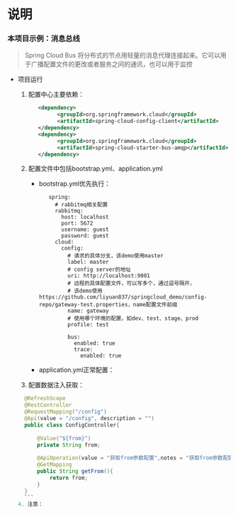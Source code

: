 # 说明
 
 ### 本项目示例：消息总线
 > Spring Cloud Bus 将分布式的节点用轻量的消息代理连接起来。它可以用于广播配置文件的更改或者服务之间的通讯，也可以用于监控
 
 * 项目运行
    1. 配置中心主要依赖：
       ```xml
          <dependency>
                <groupId>org.springframework.cloud</groupId>
                <artifactId>spring-cloud-config-client</artifactId>
          </dependency>
          <dependency>
                <groupId>org.springframework.cloud</groupId>
                <artifactId>spring-cloud-starter-bus-amqp</artifactId>
          </dependency>
       ```
       
    2. 配置文件中包括bootstrap.yml、application.yml
        - bootstrap.yml优先执行：
            ```
               spring:
                 # rabbitmq相关配置
                 rabbitmq:
                   host: localhost
                   port: 5672
                   username: guest
                   password: guest
                 cloud:
                   config:
                     # 请求的具体分支，该demo使用master
                     label: master
                     # config server的地址
                     uri: http://localhost:9001
                     # 远程的具体配置文件，可以写多个，通过逗号隔开，
                     # 该demo使用 https://github.com/liyuan837/springcloud_demo/config-repo/gateway-test.properties，name配置文件前缀
                     name: gateway
                     # 使用哪个环境的配置，如dev、test、stage、prod
                     profile: test
               
                     bus:
                       enabled: true
                       trace:
                         enabled: true
            ```
        - application.yml正常配置：
    3. 配置数据注入获取：
      ```java
        @RefreshScope
        @RestController
        @RequestMapping("/config")
        @Api(value = "/config", description = "")
        public class ConfigController{
        
            @Value("${from}")
            private String from;
        
            @ApiOperation(value = "获取from参数配置",notes = "获取from参数配置",httpMethod = "GET")
            @GetMapping
            public String getFrom(){
                return from;
            }
        }
        ```
    4. 注意：